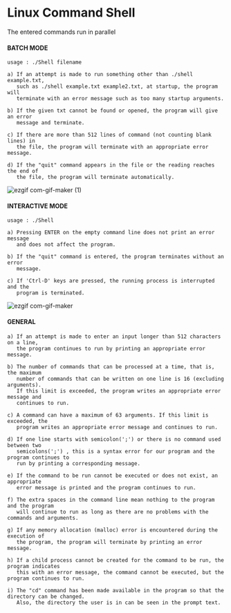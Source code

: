 # Linux Command Shell





 The entered commands run in parallel 


#### BATCH MODE

	usage : ./Shell filename

	a) If an attempt is made to run something other than ./shell example.txt, 
	   such as ./shell example.txt example2.txt, at startup, the program will 
	   terminate with an error message such as too many startup arguments.
	   
	b) If the given txt cannot be found or opened, the program will give an error
	   message and terminate.
	
	c) If there are more than 512 lines of command (not counting blank lines) in
	   the file, the program will terminate with an appropriate error message.
	   
	d) If the "quit" command appears in the file or the reading reaches the end of
	   the file, the program will terminate automatically.

![ezgif com-gif-maker (1)](https://user-images.githubusercontent.com/72643454/194726641-71b4c867-b3d8-4e8d-869c-4c60c81fdf88.gif)


#### INTERACTIVE MODE

	usage : ./Shell

	a) Pressing ENTER on the empty command line does not print an error message
	   and does not affect the program.
	
	b) If the "quit" command is entered, the program terminates without an error
	   message.
	
	c) If 'Ctrl-D' keys are pressed, the running process is interrupted and the
	   program is terminated.
	
![ezgif com-gif-maker](https://user-images.githubusercontent.com/72643454/194726652-83c17dce-d77e-4a43-b2fe-9db0908bf6c1.gif)


#### GENERAL

	a) If an attempt is made to enter an input longer than 512 characters on a line,
	   the program continues to run by printing an appropriate error message.
	   
	b) The number of commands that can be processed at a time, that is, the maximum
	   number of commands that can be written on one line is 16 (excluding arguments).
	   If this limit is exceeded, the program writes an appropriate error message and
	   continues to run.
	   
	c) A command can have a maximum of 63 arguments. If this limit is exceeded, the
	   program writes an appropriate error message and continues to run.
	   
	d) If one line starts with semicolon(';') or there is no command used between two
	   semicolons(';') , this is a syntax error for our program and the program continues to
	   run by printing a corresponding message.
	   
	e) If the command to be run cannot be executed or does not exist, an appropriate
	   error message is printed and the program continues to run.
	   
	f) The extra spaces in the command line mean nothing to the program and the program
	   will continue to run as long as there are no problems with the commands and arguments.
	   
	g) If any memory allocation (malloc) error is encountered during the execution of
	   the program, the program will terminate by printing an error message.
	   
	h) If a child process cannot be created for the command to be run, the program indicates
	   this with an error message, the command cannot be executed, but the program continues to run.
	   
	i) The "cd" command has been made available in the program so that the directory can be changed.
	   Also, the directory the user is in can be seen in the prompt text.
